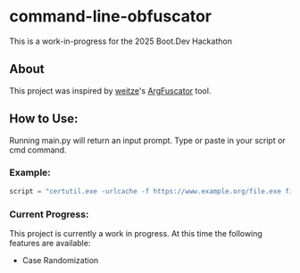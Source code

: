 # command-line-obfuscator
This is a work-in-progress for the 2025 Boot.Dev Hackathon

## About

This project was inspired by [weitze](https://github.com/wietze)'s [ArgFuscator](https://github.com/wietze/ArgFuscator.net) tool. 

## How to Use:

Running main.py will return an input prompt. Type or paste in your script or cmd command.

### Example:

```python
script = "certutil.exe -urlcache -f https://www.example.org/file.exe file.exe"
```

### Current Progress:

This project is currently a work in progress. At this time the following features are available:

* Case Randomization